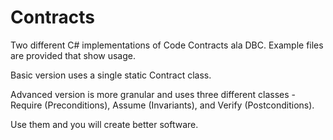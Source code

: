 Contracts
=========

Two different C# implementations of Code Contracts ala DBC. Example files are provided that show usage.

Basic version uses a single static Contract class.

Advanced version is more granular and uses three different classes - Require (Preconditions), Assume (Invariants), and Verify (Postconditions).

Use them and you will create better software.


